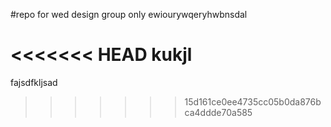 #repo for wed design group only 
ewiourywqeryhwbnsdal

<<<<<<< HEAD
kukjl
=======
fajsdfkljsad
>>>>>>> 15d161ce0ee4735cc05b0da876bca4ddde70a585
